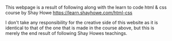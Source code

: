 This webpage is a result of following along with the learn to code html & css course by Shay Howe https://learn.shayhowe.com/html-css 

I don't take any responsibility for the creative side of this website as it is identical to that of the one that is made in the course above, but this is merely the end result of following Shay Howes teachings.
